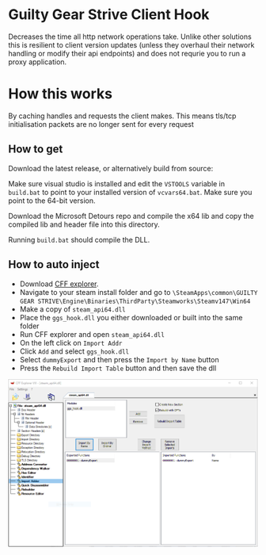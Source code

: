 # Guilty Gear Strive Client Hook

Decreases the time all http network operations take. Unlike other solutions this is resilient to client version updates (unless they overhaul their network handling or modify their api endpoints) and does not requrie you to run a proxy application.

# How this works

By caching handles and requests the client makes. This means tls/tcp initialisation packets are no longer sent for every request

## How to get

Download the latest release, or alternatively build from source:

Make sure visual studio is installed and edit the `VSTOOLS` variable in `build.bat` to point to your installed version of `vcvars64.bat`. Make sure you point to the 64-bit version.

Download the Microsoft Detours repo and compile the x64 lib and copy the compiled lib and header file into this directory.

Running `build.bat` should compile the DLL.

## How to auto inject

- Download [CFF explorer](https://ntcore.com/files/CFF_Explorer.zip).
- Navigate to your steam install folder and go to `\SteamApps\common\GUILTY GEAR STRIVE\Engine\Binaries\ThirdParty\Steamworks\Steamv147\Win64`
- Make a copy of `steam_api64.dll`
- Place the `ggs_hook.dll` you either downloaded or built into the same folder
- Run CFF explorer and open `steam_api64.dll`
- On the left click on `Import Addr`
- Click `Add` and select `ggs_hook.dll`
- Select `dummyExport` and then press the `Import by Name` button
- Press the `Rebuild Import Table` button and then save the dll

![CFF explorer import table addition](/cff.png?raw=true)